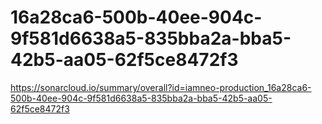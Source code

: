 # 16a28ca6-500b-40ee-904c-9f581d6638a5-835bba2a-bba5-42b5-aa05-62f5ce8472f3
https://sonarcloud.io/summary/overall?id=iamneo-production_16a28ca6-500b-40ee-904c-9f581d6638a5-835bba2a-bba5-42b5-aa05-62f5ce8472f3
